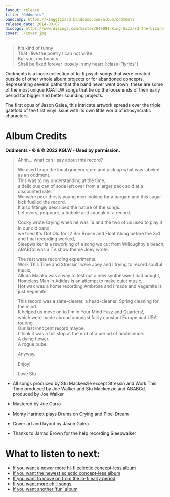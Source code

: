 ```yaml
---
layout: release
title: "Oddments"
bandcamp: https://kinggizzard.bandcamp.com/album/oddments
release_date: 2014-03-07
discogs: https://www.discogs.com/master/840091-King-Gizzard-The-Lizard-Wizard-Oddments
cover: ./cover.jpg
---
```


> It's kind of funny  
> That I live the poetry I can not write  
> But you, my beauty  
> Shall be fixed forever loosely in my heart
{:class="lyrics"}

Oddments is a loose collection of lo-fi psych songs that were created outside of other whole album projects or for abandoned concepts. Representing several paths that the band never went down, these are some of the most unique KGATLW songs that tie up the loose ends of their early period for bigger and better sounding projects.

The first opus of Jason Galea, this intricate artwork spreads over the triple gatefold of the first vinyl issue with its own little world of idiosyncratic characters.

# Album Credits 

**Oddments - ℗ & © 2022 KGLW - Used by permission.**

> Ahhh... what can I say about this record?  
>  
> We used to go the local grocery store and pick up what was labeled as an oddment.  
> This was to my understanding at the time,  
> a delicious can of soda left over from a larger pack sold at a discounted rate.   
> We were poor thirsty young men looking for a bargain and this sugar kick fuelled the record.  
> It also fittingly described the nature of the songs.  
> Leftovers, potpourri, a bubble and squeak of a record.  
>  
> Cooky wrote Crying when he was 16 and the two of us used to play it in our old band,  
> we tried It's Got Old for 12 Bar Bruise and Float Along before the 3rd and final recording worked,  
> Sleepwalker is a reworking of a song we cut from Willoughby's beach,  
> ABABCd was a TV show theme Joey wrote.  
>  
> The rest were recording experiments.  
> Work This Time and Stressin' were Joey and I trying to record soulful music,  
> Alluda Majaka was a way to test out a new synthesiser I had bought,  
> Homeless Man In Adidas is an attempt to make quiet music,  
> Hot wax was a home recording Ambrose and I made and Vegemite is just Vegemite.  
>   
> This record was a slate-clearer, a head-cleaner. Spring cleaning for the mind.  
> It helped us move on to I'm In Your Mind Fuzz and Quarters!,  
> which were made abroad amongst fairly constant Europe and USA touring.  
> Our last innocent record maybe.  
> I think it was a full stop at the end of a period of adolesence.  
> A dying flower.  
> A rogue pube.  
>   
> Anyway,  
>  
> Enjoy!  
>  
> Love Stu  

* All songs produced by Stu Mackenzie except Stressin and Work This Time produced by Joe Walker and Stu Mackenzie and ABABCd. produced by Joe Walker

* Mastered by Joe Carra

* Monty Hartnett plays Drums on Crying and Pipe-Dream

* Cover art and layout by Jason Galea

* Thanks to Jarrad Brown for the help recording Sleepwalker

# What to listen to next:

*   [If you want a newer more hi-fi eclectic concept-less album](../gumboot-soup)
*   [If you want the newest eclectic concept-less album](../omnium-gatherium)
*   [If you want to move on from the lo-fi early period](../im-in-your-mind-fuzz)
*   [If you want more chill songs](../paper-mache-dream-balloon)
*   [If you want another ‘fun’ album](../fishing-for-fishies)

